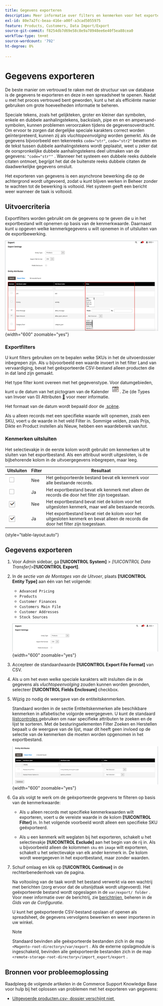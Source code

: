 ```yaml
---
title: Gegevens exporteren
description: Meer informatie over filters en kenmerken voor het exporteren van gegevens en over het exporteren van gegevens uit uw winkel.
exl-id: 80e7a2fc-beaa-416e-a00f-a3cad5055975
feature: Products, Customers, Data Import/Export
source-git-commit: f8254db7d69e58c8e9a78948ee6e40f5ea88cea0
workflow-type: tm+mt
source-wordcount: '792'
ht-degree: 0%

---
```


# Gegevens exporteren

De beste manier om vertrouwd te raken met de structuur van uw database is de gegevens te exporteren en deze in een spreadsheet te openen. Nadat u met het proces vertrouwd bent geworden, kunt u het als efficiënte manier gebruiken om grote hoeveelheden informatie te beheren.

Speciale tekens, zoals het gelijkteken, groter en kleiner dan symbolen, enkele en dubbele aanhalingstekens, backslash, pipe en en en ampersand-symbolen, kunnen problemen veroorzaken tijdens de gegevensoverdracht. Om ervoor te zorgen dat dergelijke speciale karakters correct worden geïnterpreteerd, kunnen zij als _vluchtopeenvolging_ worden gemerkt. Als de gegevens bijvoorbeeld een tekenreeks `code="str"`, `code="str2"` bevatten en de tekst tussen dubbele aanhalingstekens wordt geplaatst, weet u zeker dat de oorspronkelijke dubbele aanhalingstekens deel uitmaken van de gegevens: `"code="str""` . Wanneer het systeem een dubbele reeks dubbele citaten ontmoet, begrijpt het dat de buitenste reeks dubbele citaten de daadwerkelijke gegevens omsluit.

Het exporteren van gegevens is een asynchrone bewerking die op de achtergrond wordt uitgevoerd, zodat u kunt blijven werken in Beheer zonder te wachten tot de bewerking is voltooid. Het systeem geeft een bericht weer wanneer de taak is voltooid.

## Uitvoercriteria

Exportfilters worden gebruikt om de gegevens op te geven die u in het exportbestand wilt opnemen op basis van de kenmerkwaarde. Daarnaast kunt u opgeven welke kenmerkgegevens u wilt opnemen in of uitsluiten van de exportbewerking.

![&#x200B; de uitvoercriteria van Gegevens &#x200B;](./assets/data-export-entity-attributes-exclude.png){width="600" zoomable="yes"}

### Exportfilters

U kunt filters gebruiken om te bepalen welke SKUs in het de uitvoerdossier inbegrepen zijn. Als u bijvoorbeeld een waarde invoert in het filter Land van vervaardiging, bevat het geëxporteerde CSV-bestand alleen producten die in dat land zijn gemaakt.

Het type filter komt overeen met het gegevenstype. Voor datumgebieden, kunt u de datum van het pictogram van de Kalender ![&#x200B; kiezen Kalender &#x200B;](../assets/icon-calendar.png). Zie {de Types van Invoer van 0} Attributen [&#128279;](../catalog/attributes-input-types.md) voor meer informatie.

Het formaat van de datum wordt bepaald door de [&#x200B; scène &#x200B;](../getting-started/store-details.md#locale-options).

Als u alleen records met een specifieke waarde wilt opnemen, zoals een SKU, voert u de waarde in het veld Filter in. Sommige velden, zoals Prijs, Dikte en Product instellen als Nieuw, hebben een waardebereik van/tot.

### Kenmerken uitsluiten

Het selectievakje in de eerste kolom wordt gebruikt om kenmerken uit te sluiten van het exportbestand. Als een attribuut wordt uitgesloten, is de bijbehorende kolom in de uitvoergegevens inbegrepen, maar leeg.

| Uitsluiten | Filter | Resultaat |
|--- |--- |--- |
| ![&#x200B; Cleared checkbox &#x200B;](../assets/checkbox-clear.png) | Nee | Het geëxporteerde bestand bevat elk kenmerk voor alle bestaande records. |
| ![&#x200B; Cleared checkbox &#x200B;](../assets/checkbox-clear.png) | Ja | Het exportbestand bevat elk kenmerk met alleen de records die door het filter zijn toegestaan. |
| ![&#x200B; Geselecteerde checkbox &#x200B;](../assets/checkbox-selected.png) | Nee | Het exportbestand bevat niet de kolom voor het uitgesloten kenmerk, maar wel alle bestaande records. |
| ![&#x200B; Geselecteerde checkbox &#x200B;](../assets/checkbox-selected.png) | Ja | Het exportbestand bevat niet de kolom voor het uitgesloten kenmerk en bevat alleen de records die door het filter zijn toegestaan. |

{style="table-layout:auto"}

## Gegevens exporteren

1. Voor _Admin_ sidebar, ga **[!UICONTROL System]** > _[!UICONTROL Data Transfer]_>**[!UICONTROL Export]**.

1. In de _sectie van de Montages van de Uitvoer_, plaats **[!UICONTROL Entity Type]** aan één van het volgende:

   - `Advanced Pricing`
   - `Products`
   - `Customer Finances`
   - `Customers Main File`
   - `Customer Addresses`
   - `Stock Sources`

   ![&#x200B; de uitvoermontages van Gegevens &#x200B;](./assets/data-export-settings.png){width="600" zoomable="yes"}

1. Accepteer de standaardwaarde **[!UICONTROL Export File Format]** van CSV.

1. Als u om het even welke speciale karakters wilt insluiten die in de gegevens als _vluchtopeenvolging_ zouden kunnen worden gevonden, selecteer **[!UICONTROL Fields Enclosure]** checkbox.

1. Wijzig zo nodig de weergave van de entiteitskenmerken.

   Standaard worden in de sectie Entiteitskenmerken alle beschikbare kenmerken in alfabetische volgorde weergegeven. U kunt de standaard [&#x200B; lijstcontroles &#x200B;](../getting-started/admin-grid-controls.md) gebruiken om naar specifieke attributen te zoeken en de lijst te sorteren. Met de besturingselementen Filter Zoeken en Herstellen bepaalt u de weergave van de lijst, maar dit heeft geen invloed op de selectie van de kenmerken die moeten worden opgenomen in het exportbestand.

   ![&#x200B; de uitvoer gefilterde entiteitattributen van Gegevens &#x200B;](./assets/data-export-filter-entity-attributes.png){width="600" zoomable="yes"}

1. Ga als volgt te werk om de geëxporteerde gegevens te filteren op basis van de kenmerkwaarde:

   - Als u alleen records met specifieke kenmerkwaarden wilt exporteren, voert u de vereiste waarde in de kolom **[!UICONTROL Filter]** in. In het volgende voorbeeld wordt alleen een specifieke SKU geëxporteerd.

   - Als u een kenmerk wilt weglaten bij het exporteren, schakelt u het selectievakje **[!UICONTROL Exclude]** aan het begin van de rij in. Als u bijvoorbeeld alleen de kolommen `sku` en `image` wilt exporteren, schakelt u het selectievakje van elk ander kenmerk in. De kolom wordt weergegeven in het exportbestand, maar zonder waarden.

1. Schuif omlaag en klik op **[!UICONTROL Continue]** in de rechterbenedenhoek van de pagina.

   Na voltooiing van de taak wordt het bestand verwerkt via een wachtrij met berichten (zorg ervoor dat de uitsnijdtaak wordt uitgevoerd). Het geëxporteerde bestand wordt opgeslagen in de `var/export/ folder` . Voor meer informatie over de berichtrij, zie [&#x200B; berichtrijen &#x200B;](https://experienceleague.adobe.com/docs/commerce-operations/configuration-guide/message-queues/manage-message-queues.html?lang=nl-NL) beheren in de _Gids van de Configuratie_.

   U kunt het geëxporteerde CSV-bestand opslaan of openen als spreadsheet, de gegevens vervolgens bewerken en weer importeren in uw winkel.

   >[!NOTE]
   >
   >Standaard bevinden alle geëxporteerde bestanden zich in de map `<Magento-root-directory>/var/export` . Als de externe opslagmodule is ingeschakeld, bevinden alle geëxporteerde bestanden zich in de map `<remote-storage-root-directory>/import_export/export` .

## Bronnen voor probleemoplossing

Raadpleeg de volgende artikelen in de Commerce Support Knowledge Base voor hulp bij het oplossen van problemen met het exporteren van gegevens:

- [&#x200B; Uitgevoerde producten.csv- dossier verschijnt niet &#x200B;](https://experienceleague.adobe.com/docs/commerce-knowledge-base/kb/troubleshooting/miscellaneous/exported-products-.csv-file-does-not-appear.html?lang=nl-NL)
